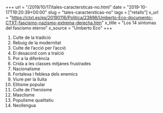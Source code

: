 +++
url = "/2019/10/17/tales-caractersticas-no.html"
date = "2019-10-17T19:20:39+00:00"
slug = "tales-caractersticas-no"
tags = ["retalls"]
x_url = "https://ctxt.es/es/20190116/Politica/23898/Umberto-Eco-documento-CTXT-fascismo-nazismo-extrema-derecha.htm"
x_title = "Los 14 síntomas del fascismo eterno"
x_source = "Umberto Eco"
+++

1. Culte de la tradició
2. Rebuig de la modernitat
3. Culte de l’acció per l’acció
4. El desacord com a traïció
5. Por a la diferència
6. Crida a les classes mitjanes frustrades
7. Nacionalisme
8. Fortalesa i feblesa dels enemics
9. Viure per la lluita
10. Elitisme popular
11. Culte de l'heroisme
12. Masclisme
13. Populisme qualitatiu
14. Neollengua
